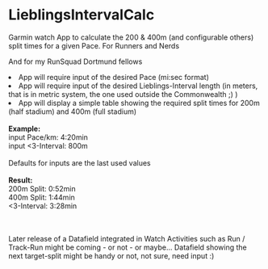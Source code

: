# LieblingsIntervalCalc
Garmin watch App to calculate the 200 &amp; 400m (and configurable others) split times for a given Pace. For Runners and Nerds

And for my RunSquad Dortmund fellows

<li>App will require input of the desired Pace (mi:sec format)</li>
<li>App will require input of the desired Lieblings-Interval length (in meters, that is in metric system, the one used outside the Commonwealth ;) ) </li>
<li>App will display a simple table showing the required split times for 200m (half stadium) and 400m (full stadium)</li>
<br>
<b>Example:</b><br>
input Pace/km: 4:20min<br>
input <3-Interval: 800m<br>
<br>
Defaults for inputs are the last used values<br>
<br>
<b>Result:</b><br>
200m Split: 0:52min<br>
400m Split: 1:44min<br>
<3-Interval: 3:28min

<br><br>
Later release of a Datafield integrated in Watch Activities such as Run / Track-Run might be coming - or not - or maybe... 
Datafield showing the next target-split might be handy or not, not sure, need input :)

